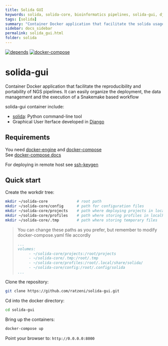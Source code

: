```yaml
---
title: Solida GUI
keywords: solida, solida-core, bioinformatics pipelines, solida-gui, django, docker
tags: [solida]
summary: "Container Docker application that facilitate the solida usage, via a friendly GUI"
sidebar: docs_sidebar
permalink: solida_gui.html
folder: solida
---
```


[![depends](https://img.shields.io/badge/depends%20from-docker-brightgreen.svg)](https://docs.docker.com/engine/installation/)
[![docker-compose](https://img.shields.io/badge/docker_compose-brightgreen.svg)](https://docs.docker.com/compose/installation/)

# solida-gui

Container Docker application that facilitate the reproducibility and portability of NGS pipelines.
It can easily organize the deployment, the data management and the execution 
of a Snakemake based workflow

solida-gui container include:
- [solida](https://github.com/solida-core/solida): Python command-line tool 
- Graphical User Iterface developed in [Django](https://www.djangoproject.com/)


## Requirements

You need [docker-engine](https://docs.docker.com/engine/installation/) 
and [docker-compose](https://docs.docker.com/compose/install/)  
See [docker-compose docs](https://docs.docker.com/compose/reference/overview/)

For deploying in remote host see [ssh-keygen](https://www.ssh.com/ssh/keygen/)

## Quick start

Create the workdir tree:
```bash
mkdir ~/solida-core             # root path 
mkdir ~/solida-core/config      # path for configuration files
mkdir ~/solida-core/projects    # path where deploying projects in localhost
mkdir ~/solida-core/profiles    # path where storing profiles in localhost
mkdir ~/solida-core/.tmp        # path where storing temporary files 
```

> You can change these paths as you prefer, but remember to modify docker-compose.yaml file accordly
> ```yaml
> ...
> volumes:
>      - ~/solida-core/projects:/root/projects
>      - ~/solida-core/.tmp:/root/.tmp
>      - ~/solida-core/profiles:/root/.local/share/solida/
>      - ~/solida-core/config:/root/.config/solida
> ...
> ```

Clone the repository:  
```bash
git clone https://github.com/ratzeni/solida-gui.git
```

Cd into the docker directory:  
```bash
cd solida-gui
```
Bring up the containers:  
```bash
docker-compose up
```

Point your browser to: 
`http://0.0.0.0:8000` 

